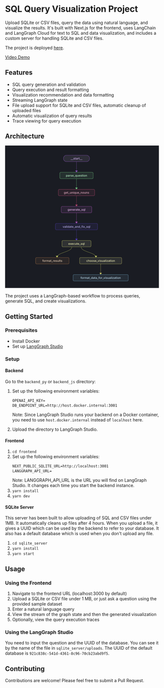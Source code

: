 # SQL Query Visualization Project

Upload SQLite or CSV files, query the data using natural language, and visualize the results. It's built with Next.js for the frontend, uses LangChain and LangGraph Cloud for text to SQL and data visualization, and includes a custom server for handling SQLite and CSV files.

The project is deployed [here](https://data-visualization-frontend-gamma.vercel.app/).

[Video Demo](demo.mov)

## Features

- SQL query generation and validation
- Query execution and result formatting
- Visualization recommendation and data formatting
- Streaming LangGraph state
- File upload support for SQLite and CSV files, automatic cleanup of uploaded files
- Automatic visualization of query results
- Trace viewing for query execution

## Architecture

![SQL Agent Workflow](graph.png)

The project uses a LangGraph-based workflow to process queries, generate SQL, and create visualizations.

## Getting Started

### Prerequisites

- Install Docker
- Set up [LangGraph Studio](https://github.com/langchain-ai/langgraph-studio/)

### Setup

#### Backend

Go to the `backend_py` or `backend_js` directory:

1. Set up the following environment variables:

   ```
   OPENAI_API_KEY=
   DB_ENDPOINT_URL=http://host.docker.internal:3001
   ```

   Note: Since LangGraph Studio runs your backend on a Docker container, you need to use `host.docker.internal` instead of `localhost` here.

2. Upload the directory to LangGraph Studio.

#### Frontend

1. `cd frontend`
2. Set up the following environment variables:
   ```
   NEXT_PUBLIC_SQLITE_URL=http://localhost:3001
   LANGGRAPH_API_URL=
   ```
   Note: LANGGRAPH_API_URL is the URL you will find on LangGraph Studio. It changes each time you start the backend instance.
3. `yarn install`
4. `yarn dev`

#### SQLite Server

This server has been built to allow uploading of SQL and CSV files under 1MB. It automatically cleans up files after 4 hours.
When you upload a file, it gives a UUID which can be used by the backend to refer to your database.
It also has a default database which is used when you don't upload any file.

1. `cd sqlite_server`
2. `yarn install`
3. `yarn start`

## Usage

### Using the Frontend

1. Navigate to the frontend URL (localhost:3000 by default)
2. Upload a SQLite or CSV file under 1 MB, or just ask a question using the provided sample dataset
3. Enter a natural language query
4. View the stream of the graph state and then the generated visualization
5. Optionally, view the query execution traces

### Using the LangGraph Studio

You need to input the question and the UUID of the database. You can see it by the name of the file in `sqlite_server/uploads`.
The UUID of the default database is `921c838c-541d-4361-8c96-70cb23abd9f5`.

## Contributing

Contributions are welcome! Please feel free to submit a Pull Request.
